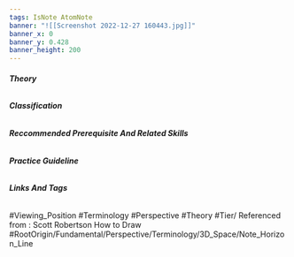 ```yaml
---
tags: IsNote AtomNote 
banner: "![[Screenshot 2022-12-27 160443.jpg]]"
banner_x: 0
banner_y: 0.428
banner_height: 200
---
```


###### **_Theory_**


###### **_Classification_**
###### **_Reccommended Prerequisite And Related Skills_**


###### **_Practice Guideline_**

###### **_Links And Tags_**
#Viewing_Position #Terminology #Perspective #Theory #Tier/
Referenced from : Scott Robertson How to Draw
#RootOrigin/Fundamental/Perspective/Terminology/3D_Space/Note_Horizon_Line
